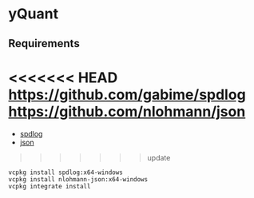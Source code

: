 # yQuant

## Requirements
<<<<<<< HEAD
https://github.com/gabime/spdlog
https://github.com/nlohmann/json
=======
- [spdlog](https://github.com/gabime/spdlog)
- [json](https://github.com/nlohmann/json)
>>>>>>> update

```
vcpkg install spdlog:x64-windows
vcpkg install nlohmann-json:x64-windows
vcpkg integrate install
```

